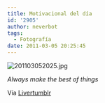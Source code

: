 ```yaml
---
title: Motivacional del día
id: '2905'
author: neverbot
tags:
  - Fotografía
date: 2011-03-05 20:25:45
---
```


![201103052025.jpg](./201103052025.jpg)

_Always make the best of things_

Vía [Livertumblr](http://livercake.tumblr.com/post/3445745072/always-make-the-best-of-things-via-nervioso)